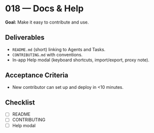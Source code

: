 # 018 — Docs & Help

**Goal:** Make it easy to contribute and use.

## Deliverables
- `README.md` (short) linking to Agents and Tasks.
- `CONTRIBUTING.md` with conventions.
- In-app Help modal (keyboard shortcuts, import/export, proxy note).

## Acceptance Criteria
- New contributor can set up and deploy in <10 minutes.

## Checklist
- [ ] README
- [ ] CONTRIBUTING
- [ ] Help modal